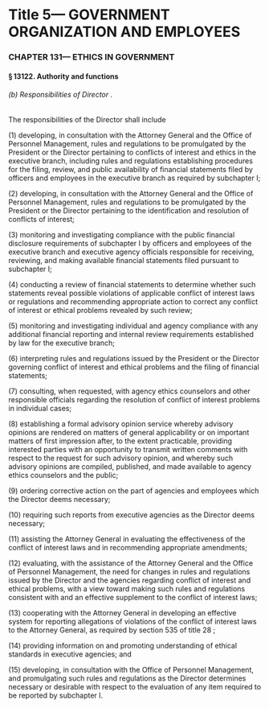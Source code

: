 
# Title 5— GOVERNMENT ORGANIZATION AND EMPLOYEES
### CHAPTER 131— ETHICS IN GOVERNMENT
#### § 13122. Authority and functions
###### (b) Responsibilities of Director .

The responsibilities of the Director shall include

(1) developing, in consultation with the Attorney General and the Office of Personnel Management, rules and regulations to be promulgated by the President or the Director pertaining to conflicts of interest and ethics in the executive branch, including rules and regulations establishing procedures for the filing, review, and public availability of financial statements filed by officers and employees in the executive branch as required by subchapter I;

(2) developing, in consultation with the Attorney General and the Office of Personnel Management, rules and regulations to be promulgated by the President or the Director pertaining to the identification and resolution of conflicts of interest;

(3) monitoring and investigating compliance with the public financial disclosure requirements of subchapter I by officers and employees of the executive branch and executive agency officials responsible for receiving, reviewing, and making available financial statements filed pursuant to subchapter I;

(4) conducting a review of financial statements to determine whether such statements reveal possible violations of applicable conflict of interest laws or regulations and recommending appropriate action to correct any conflict of interest or ethical problems revealed by such review;

(5) monitoring and investigating individual and agency compliance with any additional financial reporting and internal review requirements established by law for the executive branch;

(6) interpreting rules and regulations issued by the President or the Director governing conflict of interest and ethical problems and the filing of financial statements;

(7) consulting, when requested, with agency ethics counselors and other responsible officials regarding the resolution of conflict of interest problems in individual cases;

(8) establishing a formal advisory opinion service whereby advisory opinions are rendered on matters of general applicability or on important matters of first impression after, to the extent practicable, providing interested parties with an opportunity to transmit written comments with respect to the request for such advisory opinion, and whereby such advisory opinions are compiled, published, and made available to agency ethics counselors and the public;

(9) ordering corrective action on the part of agencies and employees which the Director deems necessary;

(10) requiring such reports from executive agencies as the Director deems necessary;

(11) assisting the Attorney General in evaluating the effectiveness of the conflict of interest laws and in recommending appropriate amendments;

(12) evaluating, with the assistance of the Attorney General and the Office of Personnel Management, the need for changes in rules and regulations issued by the Director and the agencies regarding conflict of interest and ethical problems, with a view toward making such rules and regulations consistent with and an effective supplement to the conflict of interest laws;

(13) cooperating with the Attorney General in developing an effective system for reporting allegations of violations of the conflict of interest laws to the Attorney General, as required by section 535 of title 28 ;

(14) providing information on and promoting understanding of ethical standards in executive agencies; and

(15) developing, in consultation with the Office of Personnel Management, and promulgating such rules and regulations as the Director determines necessary or desirable with respect to the evaluation of any item required to be reported by subchapter I.
